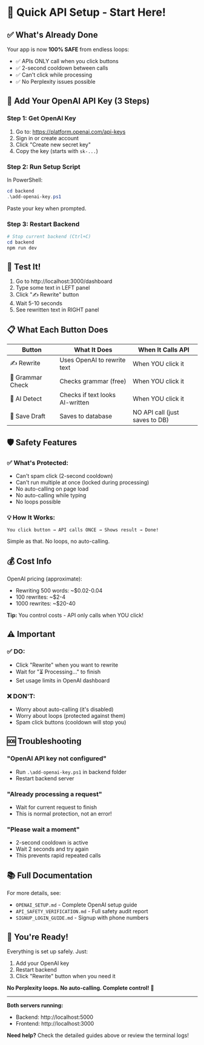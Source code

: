 # 🚀 Quick API Setup - Start Here!

## ✅ What's Already Done

Your app is now **100% SAFE** from endless loops:
- ✅ APIs ONLY call when you click buttons
- ✅ 2-second cooldown between calls
- ✅ Can't click while processing
- ✅ No Perplexity issues possible

## 🔑 Add Your OpenAI API Key (3 Steps)

### Step 1: Get OpenAI Key
1. Go to: https://platform.openai.com/api-keys
2. Sign in or create account
3. Click "Create new secret key"
4. Copy the key (starts with `sk-...`)

### Step 2: Run Setup Script
In PowerShell:
```powershell
cd backend
.\add-openai-key.ps1
```
Paste your key when prompted.

### Step 3: Restart Backend
```powershell
# Stop current backend (Ctrl+C)
cd backend
npm run dev
```

## 🎯 Test It!

1. Go to http://localhost:3000/dashboard
2. Type some text in LEFT panel
3. Click "✍️ Rewrite" button
4. Wait 5-10 seconds
5. See rewritten text in RIGHT panel

## 📋 What Each Button Does

| Button | What It Does | When It Calls API |
|--------|--------------|-------------------|
| ✍️ Rewrite | Uses OpenAI to rewrite text | When YOU click it |
| 📝 Grammar Check | Checks grammar (free) | When YOU click it |
| 🤖 AI Detect | Checks if text looks AI-written | When YOU click it |
| 💾 Save Draft | Saves to database | NO API call (just saves to DB) |

## 🛡️ Safety Features

### ✅ What's Protected:
- Can't spam click (2-second cooldown)
- Can't run multiple at once (locked during processing)
- No auto-calling on page load
- No auto-calling while typing
- No loops possible

### 💡 How It Works:
```
You click button → API calls ONCE → Shows result → Done!
```

Simple as that. No loops, no auto-calling.

## 💰 Cost Info

OpenAI pricing (approximate):
- Rewriting 500 words: ~$0.02-0.04
- 100 rewrites: ~$2-4
- 1000 rewrites: ~$20-40

**Tip:** You control costs - API only calls when YOU click!

## ⚠️ Important

### ✅ DO:
- Click "Rewrite" when you want to rewrite
- Wait for "⏳ Processing..." to finish
- Set usage limits in OpenAI dashboard

### ❌ DON'T:
- Worry about auto-calling (it's disabled)
- Worry about loops (protected against them)
- Spam click buttons (cooldown will stop you)

## 🆘 Troubleshooting

### "OpenAI API key not configured"
- Run `.\add-openai-key.ps1` in backend folder
- Restart backend server

### "Already processing a request"
- Wait for current request to finish
- This is normal protection, not an error!

### "Please wait a moment"
- 2-second cooldown is active
- Wait 2 seconds and try again
- This prevents rapid repeated calls

## 📚 Full Documentation

For more details, see:
- `OPENAI_SETUP.md` - Complete OpenAI setup guide
- `API_SAFETY_VERIFICATION.md` - Full safety audit report
- `SIGNUP_LOGIN_GUIDE.md` - Signup with phone numbers

## 🎉 You're Ready!

Everything is set up safely. Just:
1. Add your OpenAI key
2. Restart backend
3. Click "Rewrite" button when you need it

**No Perplexity loops. No auto-calling. Complete control!** 🚀

---

**Both servers running:**
- Backend: http://localhost:5000
- Frontend: http://localhost:3000

**Need help?** Check the detailed guides above or review the terminal logs!

